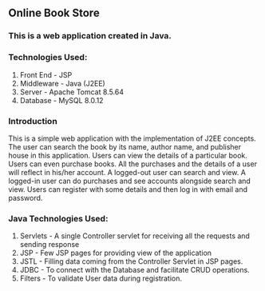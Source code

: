## Online Book Store
### This is a web application created in Java.


### Technologies Used:
1. Front End - JSP
2. Middleware - Java (J2EE)
3. Server - Apache Tomcat 8.5.64
4. Database - MySQL 8.0.12


### Introduction
This is a simple web application with the implementation of J2EE concepts.
The user can search the book by its name, author name, and publisher house in this application.
Users can view the details of a particular book.
Users can even purchase books.
All the purchases and the details of a user will reflect in his/her account.
A logged-out user can search and view.
A logged-in user can do purchases and see accounts alongside search and view.
Users can register with some details and then log in with email and password.


### Java Technologies Used:
1. Servlets - A single Controller servlet for receiving all the requests and sending response
2. JSP - Few JSP pages for providing view of the application
3. JSTL - Filling data coming from the Controller Servlet in JSP pages.
4. JDBC - To connect with the Database and facilitate CRUD operations.
5. Filters - To validate User data during registration.
